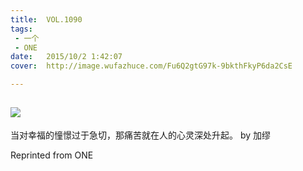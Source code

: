 ```yaml
---
title:	VOL.1090
tags:
 - 一个
 - ONE
date:	2015/10/2 1:42:07
cover:	http://image.wufazhuce.com/Fu6Q2gtG97k-9bkthFkyP6da2CsE

---
```

![](http://image.wufazhuce.com/Fu6Q2gtG97k-9bkthFkyP6da2CsE)
---

当对幸福的憧憬过于急切，那痛苦就在人的心灵深处升起。 by 加缪
 
Reprinted from ONE
